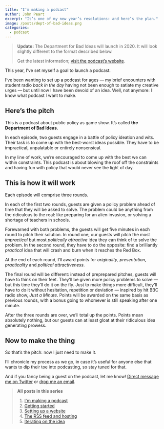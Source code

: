 ```yaml
---
title: "I’m making a podcast"
author: John Peart
excerpt: "It’s one of my new year’s resolutions: and here’s the plan."
image: /posts/dept-of-bad-ideas.png
categories:
  - podcast
---
```


> **Update:** The Department for Bad Ideas will launch in 2020. It will look slightly different to the format described below.
>
> Get the latest information; [visit the podcast’s website](//badideas.podcast.johnpe.art).

This year, I’ve set myself a goal to launch a podcast.

I’ve been wanting to set up a podcast for ages — my brief encounters with student radio *back in the day* having not been enough to satiate my creative urges — but until now I have been devoid of an idea. Well, not anymore: I know what podcast I want to make.

## Here’s the pitch

This is a podcast about public policy as game show. It’s called **the Department of Bad Ideas**.

In each episode, two guests engage in a battle of policy ideation and wits. Their task is to come up with the best-worst ideas possible. They have to be impractical, unpalatable or entirely nonsensical.

In my line of work, we’re encouraged to come up with the best we can within constraints. This podcast is about blowing the roof off the constraints and having fun with policy that would never see the light of day.

## This is how it will work

Each episode will comprise three rounds.

In each of the first two rounds, guests are given a policy problem ahead of time that they will be asked to solve. The problem could be anything from the ridiculous to the real: like preparing for an alien invasion, or solving a shortage of teachers in schools.

Forewarned with both problems, the guests will get five minutes in each round to pitch their solution. In round one, our guests will pitch the most *impractical* but most *politically attractive* idea they can think of to solve the problem. In the second round, they have to do the opposite: find a brilliantly *practical* idea that will crash and burn when it reaches the Red Box.

At the end of each round, I’ll award points for *originality*, *presentation*, *practicality* and *political attractiveness*.

The final round will be different: instead of preprepared pitches, guests will have to think on their feet. They’ll be given more policy problems to solve — but this time they’ll do it on the fly. Just to make things more difficult, they’ll have to do it without hesitation, repetition or deviation — inspired by hit BBC radio show, *Just a Minute*. Points will be awarded on the same basis as previous rounds, with a bonus going to whomever is still speaking after one minute.

After the three rounds are over, we’ll total up the points. Points mean absolutely nothing, but our guests can at least gloat at their ridiculous idea generating prowess.

## Now to make the thing

So that’s the pitch: now I just need to make it.

I’ll chronicle my process as we go, in case it’s useful for anyone else that wants to dip their toe into podcasting, so stay tuned for that.

And if you fancy being a guest on the podcast, let me know! [Direct message me on Twitter](https://twitter.com/johnpeart) or [drop me an email](mailto:john.peart@me.com).

> **All posts in this series**
>
> 1. [I'm making a podcast](/2019/01/27/department-of-bad-ideas)
> 2. [Getting started](/2019/02/11/getting-started-department-of-bad-ideas)
> 3. [Setting up a website](/2019/02/11/department-of-bad-ideas-hosting-and-website)
> 4. [The RSS feed and hosting](/2019/05/27/department-of-bad-ideas-rss-feeds-and-hosting)
> 5. [Iterating on the idea](/2020/03/15/department-of-bad-ideas-iterating-on-the-idea)
